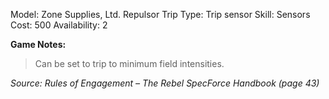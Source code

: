 Model: Zone Supplies, Ltd. Repulsor Trip
Type: Trip sensor
Skill: Sensors
Cost: 500
Availability: 2

**Game Notes:** 
> Can be set to trip to minimum field intensities.

*Source: Rules of Engagement – The Rebel SpecForce Handbook (page 43)*